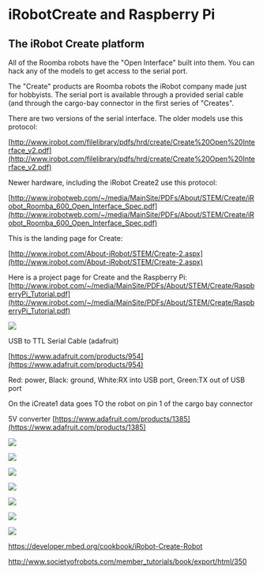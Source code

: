 # iRobotCreate and Raspberry Pi

## The iRobot Create platform ##

All of the Roomba robots have the "Open Interface" built into them. You can hack any of the models to get access to the
serial port.

The "Create" products are Roomba robots the iRobot company made just for hobbyists. The serial port is available through a
provided serial cable (and through the cargo-bay connector in the first series of "Creates".

There are two versions of the serial interface. The older models use this protocol:

[http://www.irobot.com/filelibrary/pdfs/hrd/create/Create%20Open%20Interface_v2.pdf](http://www.irobot.com/filelibrary/pdfs/hrd/create/Create%20Open%20Interface_v2.pdf)

Newer hardware, including the iRobot Create2 use this protocol:

[http://www.irobotweb.com/~/media/MainSite/PDFs/About/STEM/Create/iRobot_Roomba_600_Open_Interface_Spec.pdf](http://www.irobotweb.com/~/media/MainSite/PDFs/About/STEM/Create/iRobot_Roomba_600_Open_Interface_Spec.pdf)

This is the landing page for Create:

[http://www.irobot.com/About-iRobot/STEM/Create-2.aspx](http://www.irobot.com/About-iRobot/STEM/Create-2.aspx)

Here is a project page for Create and the Raspberry Pi:
[http://www.irobot.com/~/media/MainSite/PDFs/About/STEM/Create/RaspberryPi_Tutorial.pdf](http://www.irobot.com/~/media/MainSite/PDFs/About/STEM/Create/RaspberryPi_Tutorial.pdf)

![](https://github.com/topherCantrell/iRobotCreatePI/blob/master/art/iRobotDIN.jpg)

USB to TTL Serial Cable (adafruit)

[https://www.adafruit.com/products/954](https://www.adafruit.com/products/954)

Red: power, 
Black: ground, 
White:RX into USB port, 
Green:TX out of USB port

On the iCreate1 data goes TO the robot on pin 1 of the cargo bay connector

5V converter
[https://www.adafruit.com/products/1385](https://www.adafruit.com/products/1385)

![](https://github.com/topherCantrell/iRobotCreatePI/blob/master/art/buck.jpg)

![](https://github.com/topherCantrell/iRobotCreatePI/blob/master/art/roombaDIN.jpg)

![](https://github.com/topherCantrell/iRobotCreatePI/blob/master/art/usbserial.jpg)

![](https://github.com/topherCantrell/iRobotCreatePI/blob/master/art/picreate1.jpg)

![](https://github.com/topherCantrell/iRobotCreatePI/blob/master/art/picreate2.jpg)

![](https://github.com/topherCantrell/iRobotCreatePI/blob/master/art/picreate1b.jpg)

![](https://github.com/topherCantrell/iRobotCreatePI/blob/master/art/picreate2b.jpg)

https://developer.mbed.org/cookbook/iRobot-Create-Robot

http://www.societyofrobots.com/member_tutorials/book/export/html/350


